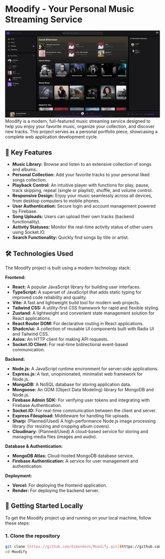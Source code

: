 # Moodify - Your Personal Music Streaming Service

![Moodify Preview](https://github.com/dimondesh/Moodify/blob/main/Preview.png) Moodify is a modern, full-featured music streaming service designed to help you enjoy your favorite music, organize your collection, and discover new tracks. This project serves as a personal portfolio piece, showcasing a complete web application development cycle.

## 🚀 Key Features

* **Music Library:** Browse and listen to an extensive collection of songs and albums.
* **Personal Collection:** Add your favorite tracks to your personal liked songs collection.
* **Playback Control:** An intuitive player with functions for play, pause, track skipping, repeat (single or playlist), shuffle, and volume control.
* **Responsive Design:** Enjoy your music seamlessly across all devices, from desktop computers to mobile phones.
* **User Authentication:** Secure login and account management powered by Firebase.
* **Song Uploads:** Users can upload their own tracks (backend functionality).
* **Activity Statuses:** Monitor the real-time activity status of other users using Socket.IO.
* **Search Functionality:** Quickly find songs by title or artist.

## 🛠️ Technologies Used

The Moodify project is built using a modern technology stack:

**Frontend:**
* **React:** A popular JavaScript library for building user interfaces.
* **TypeScript:** A superset of JavaScript that adds static typing for improved code reliability and quality.
* **Vite:** A fast and lightweight build tool for modern web projects.
* **Tailwind CSS:** A utility-first CSS framework for rapid and flexible styling.
* **Zustand:** A lightweight and convenient state management solution for React applications.
* **React Router DOM:** For declarative routing in React applications.
* **Shadcn/ui:** A collection of reusable UI components built with Radix UI and Tailwind CSS.
* **Axios:** An HTTP client for making API requests.
* **Socket.IO Client:** For real-time bidirectional event-based communication.

**Backend:**
* **Node.js:** A JavaScript runtime environment for server-side applications.
* **Express.js:** A fast, unopinionated, minimalist web framework for Node.js.
* **MongoDB:** A NoSQL database for storing application data.
* **Mongoose:** An ODM (Object Data Modeling) library for MongoDB and Node.js.
* **Firebase Admin SDK:** For verifying user tokens and integrating with Firebase Authentication.
* **Socket.IO:** For real-time communication between the client and server.
* **Express Fileupload:** Middleware for handling file uploads.
* **Sharp:** (Planned/Used) A high-performance Node.js image processing library (for resizing and cropping album covers).
* **Cloudinary:** (Planned/Used) A cloud-based service for storing and managing media files (images and audio).

**Database & Authentication:**
* **MongoDB Atlas:** Cloud-hosted MongoDB database service.
* **Firebase Authentication:** A service for user management and authentication.

**Deployment:**
* **Vercel:** For deploying the frontend application.
* **Render:** For deploying the backend server.

## 🚀 Getting Started Locally

To get the Moodify project up and running on your local machine, follow these steps:

### 1. Clone the repository

```bash
git clone [https://github.com/dimondesh/Moodify.git](https://github.com/dimondesh/Moodify.git)
cd Moodify
